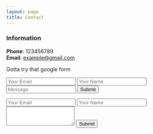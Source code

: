 ```yaml
---
layout: page
title: Contact
---
```



### Information 

**Phone**: 123456789  
**Email**: example@gmail.com  

Gotta try that google form

<form accept-charset="UTF-8" action="https://formkeep.com/f/exampletoken" method="POST">
  <input type="email" name="email" placeholder="Your Email">
  <input type="text" name="name" placeholder="Your Name">
  <input type="message" name="message" placeholder="Message">
  <input type="hidden" name="utf8" value="✓">
  <button type="submit">Submit</button>
</form>


<form accept-charset="UTF-8" action="https://formkeep.com/f/exampletoken" method="POST">
  <input type="email" name="email" placeholder="Your Email">
  <input type="text" name="name" placeholder="Your Name">
  <textarea name="message" placeholder="Your message" rows="3">
  </textarea>
  <input type="hidden" name="utf8" value="✓">
  <button type="submit">Submit</button>
</form>

